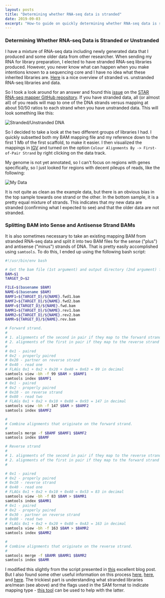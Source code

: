 ```yaml
---
layout: posts
title: "Determining whether RNA-seq data is stranded"
date: 2019-09-03
excerpt: "How-to guide on quickly determining whether RNA-seq data is stranded"
---
```


### Determining Whether RNA-seq Data is Stranded or Unstranded

I have a mixture of RNA-seq data including newly generated data that I produced and some older data from other researcher. When sending my RNA for library preparation, I elected to have stranded RNA-seq libraries produced. However, you never know what can happen when you make intentions known to a sequencing core and I have no idea what these inherited libraries are. [Here](https://www.ecseq.com/support/ngs/how-do-strand-specific-sequencing-protocols-work) is a nice overview of stranded vs. unstranded RNA-seq libraries and data.

So I took a look around for an answer and found this [issue](https://github.com/alexdobin/STAR/issues/258) on the [STAR RNA-seq mapper GitHub repository](https://github.com/alexdobin/STAR). If you have stranded data, all (or almost all) of you reads will map to one of the DNA strands versus mapping at about 50/50 ratios to each strand when you have unstranded data. This will look something like this:

![Stranded/Unstranded DNA](https://cloud.githubusercontent.com/assets/631218/25322008/39407a7c-28f6-11e7-9434-1852dcbacae0.png)

So I decided to take a look at the two different groups of libraries I had. I quickly subsetted both my BAM mapping file and my reference down to the first 1 Mb of the first scaffold, to make it easier. I then visualized the mappings in [IGV](https://software.broadinstitute.org/software/igv/) and turned on the option `Colour Alignments By -> First-of-Pair Strand` by right clicking on the data track.

My genome is not yet annotated, so I can't focus on regions with genes specifically, so I just looked for regions with decent pileups of reads, like the following:

![My Data](https://github.com/darencard/darencard.github.io/raw/master/assets/images/blog/igv_stranded_unstranded.png)

It is not quite as clean as the example data, but there is an obvious bias in the top sample towards one strand or the other. In the bottom sample, it is a pretty equal mixture of strands. This indicates that my new data are stranded (confirming what I expected to see) and that the older data are not stranded.

### Splitting BAM into Sense and Antisense Strand BAMs

It is also sometimes necessary to take an existing mapping BAM from stranded RNA-seq data and split it into two BAM files for the sense ("plus") and antisense ("minus") strands of DNA. That is pretty easily accomplished using `samtools`. To do this, I ended up using the following bash script:

```bash
#!/usr/bin/env bash

# Get the bam file (1st argument) and output directory (2nd argument) from the command line
BAM=$1
TARGET_D=$2

FILE=$(basename $BAM)
NAME=$(basename $BAM)
BAMF1=${TARGET_D}/${NAME}.fwd1.bam
BAMF2=${TARGET_D}/${NAME}.fwd2.bam
BAMF=${TARGET_D}/${NAME}.fwd.bam
BAMR1=${TARGET_D}/${NAME}.rev1.bam
BAMR2=${TARGET_D}/${NAME}.rev2.bam
BAMR=${TARGET_D}/${NAME}.rev.bam

# Forward strand.
#
# 1. alignments of the second in pair if they map to the forward strand
# 2. alignments of the first in pair if they map to the reverse strand
#
# 0x1 - paired
# 0x2 - properly paired
# 0x20 - partner on reverse strand
# 0x40 - read one
# FLAGs 0x1 + 0x2 + 0x20 + 0x40 = 0x63 = 99 in decimal
samtools view -bh -f 99 $BAM > $BAMF1
samtools index $BAMF1
# 0x1 - paired
# 0x2 - properly paired
# 0x10 - on reverse strand
# 0x80 - read two
# FLAGs 0x1 + 0x2 + 0x10 + 0x80 = 0x93 = 147 in decimal
samtools view -bh -f 147 $BAM > $BAMF2
samtools index $BAMF2

#
# Combine alignments that originate on the forward strand.
#
samtools merge -f $BAMF $BAMF1 $BAMF2
samtools index $BAMF

# Reverse strand
#
# 1. alignments of the second in pair if they map to the reverse strand
# 2. alignments of the first in pair if they map to the forward strand
#

# 0x1 - paired
# 0x2 - properly paired
# 0x10 - reverse strand
# 0x40 - read one
# FLAGs 0x1 + 0x2 + 0x10 + 0x40 = 0x53 = 83 in decimal
samtools view -bh -f 83 $BAM > $BAMR1
samtools index $BAMR1
# 0x1 - paired
# 0x2 - properly paired
# 0x30 - partner on reverse strand
# 0x80 - read two
# FLAGs 0x1 + 0x2 + 0x20 + 0x80 = 0xA3 = 163 in decimal
samtools view -bh -f 163 $BAM > $BAMR2
samtools index $BAMR2

#
# Combine alignments that originate on the reverse strand.
#
samtools merge -f $BAMR $BAMR1 $BAMR2
samtools index $BAMR
```

I modified this slightly from the script presented in [this](https://josephcckuo.wordpress.com/2016/11/18/splitting-reads-in-a-bam-file-by-strands/) excellent blog post. But I also found some other useful information on this process [here](https://www.biostars.org/p/348134/#348350), [here](https://www.biostars.org/p/92935/), and [here](http://seqanswers.com/forums/showthread.php?t=29399#7). The trickiest part is understanding what stranded libraries are/mean (see above) and the flags used in the SAM format to indicate mapping type - [this tool](https://broadinstitute.github.io/picard/explain-flags.html) can be used to help with the latter.
